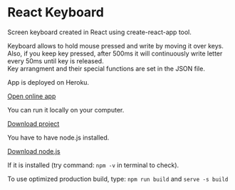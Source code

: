 # React Keyboard
  
Screen keyboard created in React using create-react-app tool.  
  
Keyboard allows to hold mouse pressed and write by moving it over keys.  
Also, if you keep key pressed, after 500ms it will continuously write letter every 50ms until key is released.  
Key arrangment and their special functions are set in the JSON file.  

App is deployed on Heroku.

[Open online app](https://mysterious-meadow-90744.herokuapp.com/)


You can run it locally on your computer.

[Download project](https://github.com/olekk/React-Keyboard/archive/refs/heads/main.zip)

You have to have node.js installed.

[Download node.js](https://nodejs.org/en/download/)

If it is installed (try command: `npm -v` in terminal to check).

To use optimized production build, type: `npm run build` and `serve -s build`
